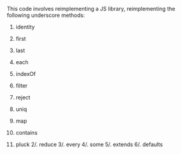 This code involves reimplementing a JS library, reimplementing the following underscore methods:

1. identity
2. first
3. last
4. each
5. indexOf
6. filter
7. reject
8. uniq
9. map
10. contains

1. pluck
2/. reduce
3/. every
4/. some
5/. extends
6/. defaults

